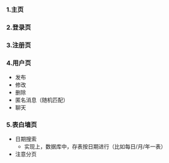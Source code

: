 ### 1.主页

### 2.登录页

### 3.注册页

### 4.用户页

-   发布
-   修改
-   删除
-   匿名消息（随机匹配）
-   聊天

### 5.表白墙页

-   日期搜索
    -   实现上，数据库中，存表按日期进行（比如每日/月/年一表）
-   注意分页